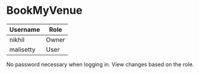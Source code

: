 # BookMyVenue

| Username | Role |  
|--|--|  
| nikhil | Owner |  
| malisetty | User |

No password necessary when logging in. View changes based on the role.